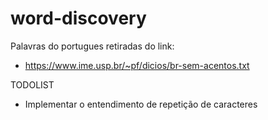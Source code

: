 # word-discovery

Palavras do portugues retiradas do link:
 - https://www.ime.usp.br/~pf/dicios/br-sem-acentos.txt

TODOLIST
- Implementar o entendimento de repetição de caracteres
